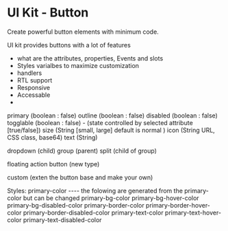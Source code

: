 # UI Kit - Button

Create powerful button elements with minimum code.

UI kit provides buttons with a lot of features 

* what are the attributes, properties, Events and slots
* Styles varialbes to maximize customization
* handlers
* RTL support
* Responsive
* Accessable
* 



primary (boolean : false)
outline (boolean : false)
disabled (boolean : false)
togglable (boolean : false) - (state controlled by selected attribute [true/false])
size (String [small, large] default is normal )
icon (String URL, CSS class, base64)
text (String)

dropdown (child)
group (parent)
split (child of group)

floating action button (new type)

custom (exten the button base and make your own)

Styles:
    primary-color
    ---- the folowing are generated from the primary-color but can be changed
    primary-bg-color
    primary-bg-hover-color
    primary-bg-disabled-color
    primary-border-color
    primary-border-hover-color
    primary-border-disabled-color
    primary-text-color
    primary-text-hover-color
    primary-text-disabled-color
    

